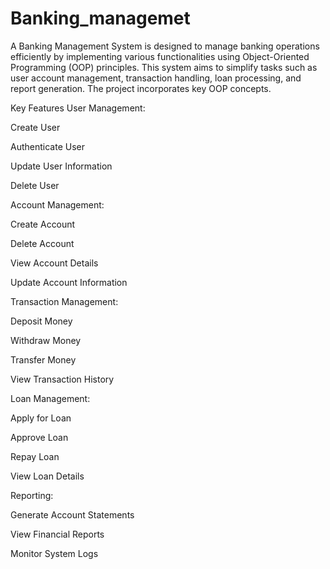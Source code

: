 # Banking_managemet
A Banking Management System is designed to manage banking operations efficiently by implementing various functionalities using Object-Oriented Programming (OOP) principles. This system aims to simplify tasks such as user account management, transaction handling, loan processing, and report generation. The project incorporates key OOP concepts.


Key Features
User Management:

Create User

Authenticate User

Update User Information

Delete User

Account Management:

Create Account

Delete Account

View Account Details

Update Account Information

Transaction Management:

Deposit Money

Withdraw Money

Transfer Money

View Transaction History

Loan Management:

Apply for Loan

Approve Loan

Repay Loan

View Loan Details

Reporting:

Generate Account Statements

View Financial Reports

Monitor System Logs
